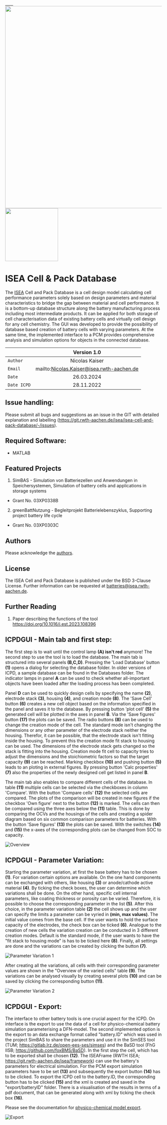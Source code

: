 <pre>
<a href="https://www.carl.rwth-aachen.de/">  <img src="src/Documentation/GUI_Images/CARL_ISEA_RWTH.svg" width="650" align="right"/> </a>
<img src="src/Documentation/GUI_Images/ICPD_Logo.svg" width="170" align="left"/>
</pre>


# ISEA Cell & Pack Database
The <a href=http://www.isea.rwth-aachen.de/>ISEA</a> Cell and Pack Database is a cell design model calculating cell performance parameters solely based on design parameters and material characteristics to bridge the gap between material and cell performance. It is a bottom-up database structure along the battery manufacturing process including most intermediate products. It can be applied for both storage of cell characterisation data of existing battery cells and virtually cell design for any cell chemistry.
The GUI was developed to provide the possibility of database based creation of battery cells with varying parameters. At the same time, the implemented interface to a PCM provides comprehensive analysis and simulation options for objects in the connected database.

|           |               Version 1.0					|
| :--- 		|       :---:       						|
|`Author`   | Nicolas Kaiser   							|
|`Email`    | mailto:Nicolas.Kaiser@isea.rwth-aachen.de |
|`Date`		| 26.03.2024								|
|`Date ICPD`| 28.11.2022								|


## Issue handling:
Please submit all bugs and suggestions as an issue in the GIT with detailed explanation and labelling (https://git.rwth-aachen.de/isea/isea-cell-and-pack-database/-/issues).


## Required Software:

+ MATLAB


## Featured Projects

1. SimBAS - Simulation von Batteriezellen und Anwendungen in Speichersystemen, Simulation of battery cells and applications in storage systems
  * Grant No. 03XP0338B

2. greenBattNutzung  - Begleitprojekt Batterielebenszyklus, Supporting project battery life cycle
  * Grant No. 03XP0303C


## Authors
Please acknowledge the [authors](src/Documentation/DevelopmentTeam.md).


## License
The ISEA Cell and Pack Database is published under the BSD 3-Clause License.
Further information can be requested at batteries@isea.rwth-aachen.de.

## Further Reading

1. Paper describing the functions of the tool https://doi.org/10.1016/j.est.2023.108396

## ICPDGUI - Main tab and first step:
The first step is to wait until the control lamp **(A) isn't red** anymore!
The second step to use the tool is to load the database. The main tab is structured into several panels **(B,C,D)**. Pressing the 'Load Database' button **(1)** opens a dialog for selecting the database folder. In older versions of ICPD, a sample database can be found in the Databases folder.
The indicator lamps in panel **A** can be used to check whether all-important objects have been loaded after the loading process has been completed. 

Panel **D** can be used to quickly design cells by specifying the name **(2)**, electrode stack **(3)**, housing **(4)**, and creation mode **(8)**. The 'Save Cell' button **(6)** creates a new cell object based on the information specified in the panel and saves it to the database. By pressing button 'plot cell' **(5)** the generated cell will be plotted in the axes in panel **B**. Via the 'Save figures' button **(17)** the plots
can be saved. The radio buttons **(8)** can be used to change the creation mode of the cell. The standard mode isn't changing the dimensions or any other parameter of the electrode stack neither the housing. Therefor, it can be possible, that the electrode stack isn't fitting inside the housing. To prevent this the creation mode fit stack to housing can be used. The dimensions of the electrode stack gets
changed so the stack is fitting into the housing. Creation mode fit cell to capacity tries to adjust the dimensions and the stoichiometric factors so that the target capacity **(9)** can be reached. 
Marking checkbox **(10)** and pushing button **(5)** leads to an ploting in external figures. By pressing button 'Calc properties' **(7)** also the properties of the newly designed cell get listed in panel **B**.

The main tab also enables to compare different cells of the database. In table **(11)** multiple cells can be selected via the checkboxes in column 'Compare'. With the button 'Compare cells' **(12)** the selected cells are compared. The plots of the comparison will be created in new figures if the checkbox 'Own figure' next to the button **(12)** is marked. The cells can then be compared using the
three axes below the **(11)** table. This is done by comparing the OCVs and the housings of the cells and creating a spider diagram based on six common comparison parameters for batteries. With the button 'Save figures' **(13)** the plots can be saved. With the switches **(14)** and **(15)** the x-axes of the corresponding plots can be changed from SOC to capacity.

![Overview](src/Documentation/Docu_Images/ICPD_MainPage.png "Main tab")

## ICPDGUI - Parameter Variation:
Starting the parameter variation, at first the base battery has to be chosen **(1)**. For variation certain options are available. On the one hand components can be exchanged with others, like housing **(3)** or anode/cathode active material **(4)**. By ticking the check boxes, the user can determine which variations shall be done. On the other hand, specific cell internal parameters, like coating thickness or porosity can be varied. Therefore, it is possible to choose the corresponding parameter in the list **(5)**. After this choice, in the parameter variation table **(2)** the cell shows up and the user can specify the limits a parameter can be vyried in **(min, max values)**. The initial value comes from the base cell. If the user wants to hold the surface capacity of the electrodes, the check box can be ticked **(6)**. Analogue to the creation of new cells the variation creation can be conducted in 3 different creation modes. Default is the standard mode, if the user wants to have the "fit stack to housing mode" is has to be ticked here **(8)**. Finally, all settings are done and the variations can be created by clicking the button **(7)**.

![Parameter Variation 1](src/Documentation/Docu_Images/ParaVar1.png "Parameter Variation 1")

After creating all the variations, all cells with their corresponding parameter values are shown in the "Overview of the varied cells" table **(9)**. The variations can be analysed visually by creating several plots **(10)** and can be saved by clicking the corresponding button **(11)**.

![Parameter Variation 2](src/Documentation/Docu_Images/ParaVar2.png "Parameter Variation 2")

## ICPDGUI - Export:

The interface to other battery tools is one crucial aspect for the ICPD. On interface is the export to use the data of a cell for physico-chemical battery simulation parameterising a DFN-model. The second implemented option is the export to an data exchange format called "battery.ID" which was used in the project SimBAS to share the parameters and use it in the SimSES tool (TUM; https://gitlab.lrz.de/open-ees-ses/simses) and the BaSD tool (FhG IISB; https://github.com/foxBMS/BaSD). In the first step the cell, which has to be exported shall be chosen **(12)**. The ISEAFrame (RWTH ISEA; https://git.rwth-aachen.de/isea/framework) can use the battery's parameters for electrical simulation. For the PCM export simulation parameters have to be set **(13)** and subsequently the export button **(14)** has to be clicked. To export the ICPD cell to the battery.ID, the corresponding button has to be clicked **(15)** and the xml is created and saved in the "export/batteryID" folder. There is a visualisation of the results in terms of a pdf document, that can be generated along with xml by ticking the check box **(16)**.

 Please see the documentation for [physico-chemical model export](src/Documentation/documentation.md). 

![Export](src/Documentation/Docu_Images/Export.png "Export")

